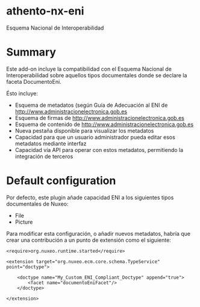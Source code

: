 # athento-nx-eni
Esquema Nacional de Interoperabilidad

# Summary
Este add-on incluye la compatibilidad con el Esquema Nacional de Interoperabilidad sobre aquellos tipos documentales donde se declare la faceta DocumentoEni.

Ésto incluye:

* Esquema de metadatos (según Guía de Adecuación al ENI de http://www.administracionelectronica.gob.es
* Esquema de firmas de http://www.administracionelectronica.gob.es
* Esquema de contenido de http://www.administracionelectronica.gob.es
* Nueva pestaña disponible para visualizar los metadatos
* Capacidad para que un usuario administrador pueda editar esos metadatos mediante interfaz
* Capacidad vía API para operar con estos metadatos, permitiendo la integración de terceros

# Default configuration

Por defecto, este plugin añade capacidad ENI a los siguientes tipos documentales de Nuxeo:

* File
* Picture

Para modificar esta configuración, o añadir nuevos metadatos, habría que crear una contribución a un punto de extensión como el siguiente:

<?xml version="1.0" encoding="UTF-8"?>

<component name="org.athento.nuxeo.eni.documentoeni.doctype" version="1.0.0">
		
	<require>org.nuxeo.runtime.started</require>

	<extension target="org.nuxeo.ecm.core.schema.TypeService" point="doctype">
		
		<doctype name="My_Custom_ENI_Compliant_Doctype" append="true">
			<facet name="documentoEniFacet"/>
		</doctype>
		
	</extension>

</component>
